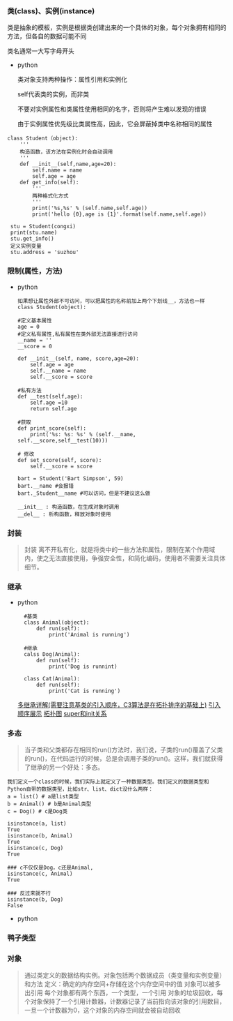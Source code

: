 ### 类(class)、实例(instance)

类是抽象的模板，实例是根据类创建出来的一个具体的对象，每个对象拥有相同的方法，但各自的数据可能不同

类名通常一大写字母开头

- python

  类对象支持两种操作：属性引用和实例化

  self代表类的实例，而非类

  不要对实例属性和类属性使用相同的名字，否则将产生难以发现的错误

  由于实例属性优先级比类属性高，因此，它会屏蔽掉类中名称相同的属性

```
class Student（object):
    '''
    构造函数，该方法在实例化时会自动调用
    '''
    def __init__(self,name,age=20):
        self.name = name
        self.age = age
    def get_info(self):
        '''
        两种格式化方式
        '''
        print('%s,%s' % (self.name,self.age))
        print('hello {0},age is {1}'.format(self.name,self.age))
```
```
 stu = Student(congxi)
 print(stu.name)
 stu.get_info()
 定义实例变量
 stu.address = 'suzhou'
```

### 限制(属性，方法)
- python
    ```
    如果想让属性外部不可访问，可以把属性的名称前加上两个下划线__，方法也一样
    class Student(object):

    #定义基本属性
    age = 0
    #定义私有属性,私有属性在类外部无法直接进行访问
    __name = ''
    __score = 0

    def __init__(self, name, score,age=20):
        self.age = age
        self.__name = name
        self.__score = score

    #私有方法
    def __test(self,age):
        self.age =10
        return self.age

    #获取
    def print_score(self):
        print('%s: %s: %s' % (self.__name, self.__score,self__test(10)))

    # 修改
    def set_score(self, score):
        self.__score = score

    bart = Student('Bart Simpson', 59)
    bart.__name #会报错
    bart._Student__name #可以访问，但是不建议这么做

    __init__ : 构造函数，在生成对象时调用
    __del__ : 析构函数，释放对象时使用
    ```
### 封装
> 封装 离不开私有化，就是将类中的一些方法和属性，限制在某个作用域内，使之无法直接使用，争强安全性，和简化编码，使用者不需要关注具体细节。

### 继承
- python
  ```
    #基类
    class Animal(object):
        def run(self):
            print('Animal is running')

    #继承
    calss Dog(Animal):
        def run(self):
            print('Dog is runnint)

    class Cat(Animal):
        def run(self):
            print('Cat is running')
  ```
    [多继承详解(需要注意基类的引入顺序，C3算法是在拓扑排序的基础上)](/image/inherit.png)
    [引入顺序展示](./inherit-info.md)
    [拓扑图](/image/tuopu.png)
    [super和init关系](/image/super.png)

### 多态
> 当子类和父类都存在相同的run()方法时，我们说，子类的run()覆盖了父类的run()，在代码运行的时候，总是会调用子类的run()。这样，我们就获得了继承的另一个好处：多态。
```
我们定义一个class的时候，我们实际上就定义了一种数据类型。我们定义的数据类型和Python自带的数据类型，比如str、list、dict没什么两样：
a = list() # a是list类型
b = Animal() # b是Animal类型
c = Dog() # c是Dog类

isinstance(a, list)
True
isinstance(b, Animal)
True
isinstance(c, Dog)
True

### c不仅仅是Dog，c还是Animal,
isinstance(c, Animal)
True

### 反过来就不行
isinstance(b, Dog)
False

```
- python


### 鸭子类型


### 对象
> 通过类定义的数据结构实例。对象包括两个数据成员（类变量和实例变量）和方法
> 定义：确定的内存空间+存储在这个内存空间中的值
> 对象可以被多出引用
> 每个对象都有两个东西，一个类型，一个引用
> 对象的垃圾回收，每个对象保持了一个引用计数器，计数器记录了当前指向该对象的引用数目，一旦一个计数器为0，这个对象的内存空间就会被自动回收
